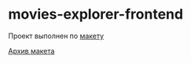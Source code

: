 # movies-explorer-frontend

Проект выполнен по [макету](https://www.figma.com/file/7L3B7PKhz7n36YFCe7Zls9/Diploma-(Copy)?type=design&mode=dev)

[Архив макета](https://disk.yandex.ru/d/atgjM8FZ3evc4Q)